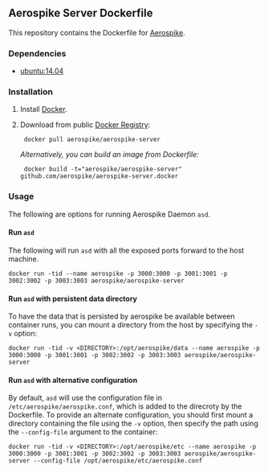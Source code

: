 ## Aerospike Server Dockerfile

This repository contains the Dockerfile for [Aerospike](http://aerospike.com). 

### Dependencies

- [ubuntu:14.04](https://registry.hub.docker.com/_/ubuntu/)

### Installation

1. Install [Docker](https://www.docker.io/).

2. Download from public [Docker Registry](https://index.docker.io/):

		docker pull aerospike/aerospike-server

   _Alternatively, you can build an image from Dockerfile:_
   
   		docker build -t="aerospike/aerospike-server" github.com/aerospike/aerospike-server.docker

### Usage

The following are options for running Aerospike Daemon `asd`.

#### Run `asd`

The following will run `asd` with all the exposed ports forward to the host machine.

	docker run -tid --name aerospike -p 3000:3000 -p 3001:3001 -p 3002:3002 -p 3003:3003 aerospike/aerospike-server

#### Run `asd` with persistent data directory

To have the data that is persisted by aerospike be available between container runs, you can mount a directory from the host by specifying the `-v` option:

	docker run -tid -v <DIRECTORY>:/opt/aerospike/data --name aerospike -p 3000:3000 -p 3001:3001 -p 3002:3002 -p 3003:3003 aerospike/aerospike-server


#### Run `asd` with alternative configuration
	
By default, `asd` will use the configuration file in `/etc/aerospike/aerospike.conf`, which is added to the direcroty by the Dockerfile. To provide an alternate configuration, you should first mount a directory containing the file using the `-v` option, then specify the path using the `--config-file` argument to the container:

	docker run -tid -v <DIRECTORY>:/opt/aerospike/etc --name aerospike -p 3000:3000 -p 3001:3001 -p 3002:3002 -p 3003:3003 aerospike/aerospike-server --config-file /opt/aerospike/etc/aerospike.conf
	
